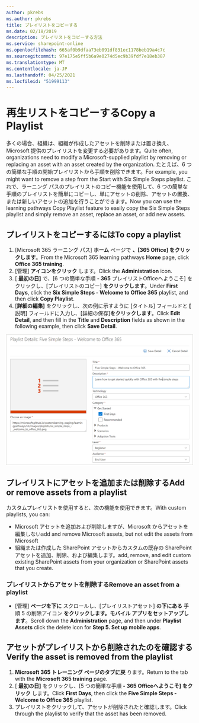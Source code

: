 ```yaml
---
author: pkrebs
ms.author: pkrebs
title: プレイリストをコピーする
ms.date: 02/18/2019
description: プレイリストをコピーする方法
ms.service: sharepoint-online
ms.openlocfilehash: 665af0b9dfaa73eb091df831ec1178beb19a4c7c
ms.sourcegitcommit: 97e175e5ff5b6a9e0274d5ec9b39fdf7e18eb387
ms.translationtype: MT
ms.contentlocale: ja-JP
ms.lasthandoff: 04/25/2021
ms.locfileid: "51999113"
---
```

# <a name="copy-a-playlist"></a><span data-ttu-id="8ed03-103">再生リストをコピーする</span><span class="sxs-lookup"><span data-stu-id="8ed03-103">Copy a Playlist</span></span>
<span data-ttu-id="8ed03-104">多くの場合、組織は、組織が作成したアセットを削除または置き換え、Microsoft 提供のプレイリストを変更する必要があります。</span><span class="sxs-lookup"><span data-stu-id="8ed03-104">Quite often, organizations need to modify a Microsoft-supplied playlist by removing or replacing an asset with an asset created by the organization.</span></span> <span data-ttu-id="8ed03-105">たとえば、6 つの簡単な手順の開始プレイリストから手順を削除できます。</span><span class="sxs-lookup"><span data-stu-id="8ed03-105">For example, you might want to remove a step from the Start with Six Simple Steps playlist.</span></span> <span data-ttu-id="8ed03-106">これで、ラーニング パスのプレイリストのコピー機能を使用して、6 つの簡単な手順のプレイリストを簡単にコピーし、単にアセットの削除、アセットの置換、または新しいアセットの追加を行うことができます。</span><span class="sxs-lookup"><span data-stu-id="8ed03-106">Now you can use the learning pathways Copy Playlist feature to easily copy the Six Simple Steps playlist and simply remove an asset, replace an asset, or add new assets.</span></span> 

## <a name="to-copy-a-playlist"></a><span data-ttu-id="8ed03-107">プレイリストをコピーするには</span><span class="sxs-lookup"><span data-stu-id="8ed03-107">To copy a playlist</span></span>

1. <span data-ttu-id="8ed03-108">[Microsoft 365 ラーニング パス] **ホーム** ページで **、[365 Office] をクリックします**。</span><span class="sxs-lookup"><span data-stu-id="8ed03-108">From the Microsoft 365 learning pathways **Home** page, click **Office 365 training**.</span></span>
2. <span data-ttu-id="8ed03-109">[管理] **アイコンをクリック** します。</span><span class="sxs-lookup"><span data-stu-id="8ed03-109">Click the **Administration** icon.</span></span>
3. <span data-ttu-id="8ed03-110">[ **最初の日]** で、[6 つの簡単な手順 **- 365** プレイリストOfficeへようこそ] をクリックし、[プレイリストのコピー] **をクリックします**。</span><span class="sxs-lookup"><span data-stu-id="8ed03-110">Under **First Days**, click the **Six Simple Steps - Welcome to Office 365** playlist, and then click **Copy Playlist**.</span></span> 
4. <span data-ttu-id="8ed03-111">[**詳細の編集]** をクリックし、次の例に示すように [タイトル] フィールドと **[** 説明] フィールドに入力し、[詳細の保存]**をクリックします**。</span><span class="sxs-lookup"><span data-stu-id="8ed03-111">Click **Edit Detail**, and then fill in the **Title** and **Description** fields as shown in the following example, then click **Save Detail**.</span></span>  
 
![cg-copyplaylist5steps.png](media/cg-copyplaylist5steps.png)

## <a name="add-or-remove-assets-from-a-playlist"></a><span data-ttu-id="8ed03-113">プレイリストにアセットを追加または削除する</span><span class="sxs-lookup"><span data-stu-id="8ed03-113">Add or remove assets from a playlist</span></span>
<span data-ttu-id="8ed03-114">カスタムプレイリストを使用すると、次の機能を使用できます。</span><span class="sxs-lookup"><span data-stu-id="8ed03-114">With custom playlists, you can:</span></span>
- <span data-ttu-id="8ed03-115">Microsoft アセットを追加および削除しますが、Microsoft からアセットを編集しない</span><span class="sxs-lookup"><span data-stu-id="8ed03-115">add and remove Microsoft assets, but not edit the assets from Microsoft</span></span>
- <span data-ttu-id="8ed03-116">組織または作成した SharePoint アセットからカスタムの既存の SharePoint アセットを追加、削除、および編集します。</span><span class="sxs-lookup"><span data-stu-id="8ed03-116">add, remove, and edit custom existing SharePoint assets from your organization or SharePoint assets that you create.</span></span> 

### <a name="remove-an-asset-from-a-playlist"></a><span data-ttu-id="8ed03-117">プレイリストからアセットを削除する</span><span class="sxs-lookup"><span data-stu-id="8ed03-117">Remove an asset from a playlist</span></span>
- <span data-ttu-id="8ed03-118">[管理] **ページを下に** スクロールし、[プレイリストアセット] **の下にある** 手順 5 の削除アイコン **をクリックします。モバイル アプリをセットアップします**。</span><span class="sxs-lookup"><span data-stu-id="8ed03-118">Scroll down the **Administration** page, and then under **Playlist Assets** click the delete icon for **Step 5. Set up mobile apps**.</span></span> 

## <a name="verify-the-asset-is-removed-from-the-playlist"></a><span data-ttu-id="8ed03-119">アセットがプレイリストから削除されたのを確認する</span><span class="sxs-lookup"><span data-stu-id="8ed03-119">Verify the asset is removed from the playlist</span></span>
1. <span data-ttu-id="8ed03-120">**Microsoft 365 トレーニング ページのタブに戻** ります。</span><span class="sxs-lookup"><span data-stu-id="8ed03-120">Return to the tab with the **Microsoft 365 training** page.</span></span>
2. <span data-ttu-id="8ed03-121">[ **最初の日]** をクリックし、[5 つの簡単な手順 **- 365 Officeへようこそ] をクリック** します。</span><span class="sxs-lookup"><span data-stu-id="8ed03-121">Click **First Days**, then click the **Five Simple Steps - Welcome to Office 365** playlist.</span></span> 
3. <span data-ttu-id="8ed03-122">プレイリストをクリックして、アセットが削除されたと確認します。</span><span class="sxs-lookup"><span data-stu-id="8ed03-122">Click through the playlist to verify that the asset has been removed.</span></span>


